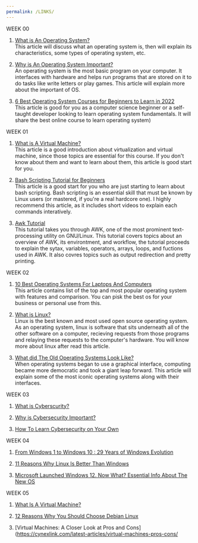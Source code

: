 ```yaml
---
permalink: /LINKS/
---
```

WEEK 00
1. [What is An Operating System?](https://www.geeksforgeeks.org/what-is-an-operating-system/)<br>
This article will discuss what an operating system is, then will explain its characteristics, some types of operating system, etc.

2. [Why is An Operating System Important?](https://www.ctesolutions.com/why-is-operating-system-important/)<br>
An operating system is the most basic program on your computer. It interfaces with hardware and helps run programs that are stored on it to do tasks like write letters or play games. This article will explain more about the important of OS.

3. [6 Best Operating System Courses for Beginners to Learn in 2022](https://medium.com/javarevisited/6-best-operating-system-courses-for-beginners-to-learn-7d727882d267)<br>
This article is good for you as a computer science beginner or a self-taught developer looking to learn operating system fundamentals. It will share the best online course to learn operating system)

WEEK 01
1. [What is A Virtual Machine?](https://blog.stackpath.com/virtual-machine/)<br>
This article is a good introduction about virtualization and virtual machine, since those topics are essential for this course. If you don't know about them and want to learn about them, this article is good start for you.

2. [Bash Scripting Tutorial for Beginners](https://linuxconfig.org/bash-scripting-tutorial-for-beginners)<br>
This article is a good start for you who are just starting to learn about bash scripting. Bash scripting is an essential skill that must be known by Linux users (or mastered, if you're a real hardcore one). I highly recommend this article, as it includes short videos to explain each commands interatively. 

3. [Awk Tutorial](https://www.tutorialspoint.com/awk/index.htm)<br>
This tutorial takes you through AWK, one of the most prominent text-processing utility on GNU/Linux. This tutorial covers topics about an overview of AWK, its environtment, and workflow, the tutorial proceeds to explain the sytax, variables, operators, arrays, loops, and fuctions used in AWK. It also covres topics such as output redirection and pretty printing.

WEEK 02
1. [10 Best Operating Systems For Laptops And Computers](https://www.softwaretestinghelp.com/best-operating-systems/)<br>
This article contains list of the top and most popular operating system with features and comparison. You can pisk the best os for your business or personal use from this.

2. [What is Linux?](https://opensource.com/resources/linux)<br>
Linux is the best known and most used open source operating system. As an operating system, linux is software that sits underneath all of the other software on a computer, recieving requests from those programs and relaying these requests to the computer's hardware. You will know more about linux after read this article.

3. [What did The Old Operating Systems Look Like?](https://medium.com/codex/what-did-the-old-operating-systems-look-like-68300cb9ad08)<br>
When operating systems began to use a graphical interface, computing became more democratic and took a giant leap forward. This article will explain some of the most iconic operating systems along with their interfaces. 

WEEK 03
1. [What is Cyberscurity?](https://www.ibm.com/topics/cybersecurity)<br>

2. [Why is Cybersecurity Important?](https://www.visma.com/cyber-security/why-is-cyber-security-important/)<br>

3. [How To Learn Cybersecurity on Your Own](https://www.springboard.com/blog/cybersecurity/how-to-learn-cybersecurity/)<br>

WEEK 04
1. [From Windows 1 to Windows 10 : 29 Years of Windows Evolution](https://www.theguardian.com/technology/2014/oct/02/from-windows-1-to-windows-10-29-years-of-windows-evolution)<br>

2. [11 Reasons Why Linux Is Better Than Windows](https://itsfoss.com/linux-better-than-windows/)<br>

3. [Microsoft Launched Windows 12. Now What? Essential Info About The New OS](https://www.cent.com/tech/computing/microsoft-launched-windows-11-now-what-essential-info-about-new-os/)<br>

WEEK 05
1. [What Is A Virtual Machine?](https://www.vmware.com/topics/glossary/content/virtual-machine.html)<br>

2. [12 Reasons Why You Should Choose Debian Linux](https://www.makeuseop.com/tag/reasons-choose-debian-linux/)<br>

3. [Virtual Machines: A Closer Look at Pros and Cons](https://cynexlink.com/latest-articles/virtual-machines-pros-cons/<br>


